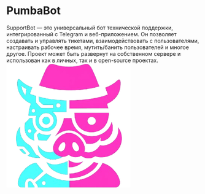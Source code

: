 # PumbaBot
SupportBot — это универсальный бот технической поддержки, интегрированный с Telegram и веб-приложением. Он позволяет создавать и управлять тикетами, взаимодействовать с пользователями, настраивать рабочее время, мутить/банить пользователей и многое другое. Проект может быть развернут на собственном сервере и использован как в личных, так и в open-source проектах.
![картинка?](/static/favicon.png)
